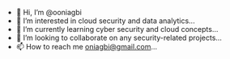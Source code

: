 - 👋 Hi, I’m @ooniagbi
- 👀 I’m interested in cloud security and data analytics...
- 🌱 I’m currently learning cyber security and cloud concepts...
- 💞️ I’m looking to collaborate on any security-related projects...
- 📫 How to reach me oniagbi@gmail.com...

<!---
ooniagbi/ooniagbi is a ✨ special ✨ repository because its `README.md` (this file) appears on your GitHub profile.
You can click the Preview link to take a look at your changes.
--->
